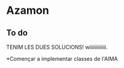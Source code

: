 # Azamon

## To do

TENIM LES DUES SOLUCIONS! wiiiiiiiiiiiii.

*Començar a implementar classes de l'AIMA
